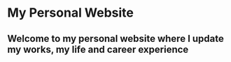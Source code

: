 # My Personal Website

## Welcome to my personal website where I update my works, my life and career experience